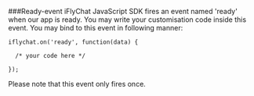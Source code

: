 ###Ready-event
iFlyChat JavaScript SDK fires an event named 'ready' when our app is ready. You may write your customisation code inside this event. You may bind to this event in following manner:
~~~
iflychat.on('ready', function(data) {
  
  /* your code here */

});
~~~

Please note that this event only fires once.
